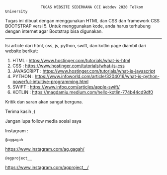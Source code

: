 					TUGAS WEBSITE SEDERHANA CCI Webdev 2020 Telkom University


Tugas ini dibuat dengan menggunakan HTML dan CSS dan framework CSS BOOTSTRAP versi 5.
Untuk menggunakan kode, anda harus terhubung dengan internet agar Bootstrap bisa digunakan.

--------------------------------------------------------------------------------------

Isi article dari html, css, js, python, swift, dan kotlin page diambil dari website berikut:

1. HTML : https://www.hostinger.com/tutorials/what-is-html
2. CSS : https://www.hostinger.com/tutorials/what-is-css
3. JAVASCRIPT : https://www.hostinger.com/tutorials/what-is-javascript
4. PYTHON : https://www.infoworld.com/article/3204016/what-is-python-powerful-intuitive-programming.html
5. SWIFT : https://www.infoq.com/articles/apple-swift/
6. KOTLIN : https://magdamiu.medium.com/hello-kotlin-774b44cd9df0

Kritik dan saran akan sangat berguna.

Terima kasih ;)


Jangan lupa follow media sosial saya

Instagram : 

	@aggagah
            
https://www.instagram.com/ag.gagah/

	@agproject__
            
https://www.instagram.com/agproject__/
